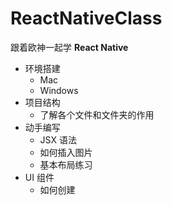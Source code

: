 # ReactNativeClass
跟着欧神一起学 **React Native**
- 环境搭建
  - Mac
  - Windows
- 项目结构
  - 了解各个文件和文件夹的作用
- 动手编写
  - JSX 语法
  - 如何插入图片
  - 基本布局练习
- UI 组件
  - 如何创建


